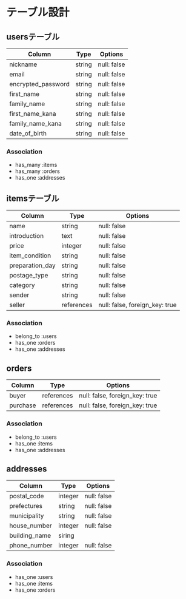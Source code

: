 # テーブル設計

## usersテーブル

| Column             | Type       | Options      |
| -------------------| -----------| -------------|
| nickname           | string     | null: false  |
| email              | string     | null: false  |
| encrypted_password | string     | null: false  |
| first_name         | string     | null: false  |
| family_name        | string     | null: false  |
| first_name_kana    | string     | null: false  |
| family_name_kana   | string     | null: false  |
| date_of_birth      | string     | null: false  |

### Association

- has_many :items
- has_many :orders
- has_one  :addresses

## itemsテーブル

| Column             | Type       | Options                         |
| -------------------| -----------| --------------------------------|
| name               | string     | null: false                     |
| introduction       | text       | null: false                     |
| price              | integer    | null: false                     |
| item_condition     | string     | null: false                     |
| preparation_day    | string     | null: false                     |
| postage_type       | string     | null: false                     |
| category           | string     | null: false                     |
| sender             | string     | null: false                     |
| seller             | references | null: false, foreign_key: true  |

### Association

- belong_to :users
- has_one   :orders
- has_one   :addresses

## orders

| Column             | Type       | Options                         |
| -------------------| -----------| --------------------------------|
| buyer              | references | null: false, foreign_key: true  |
| purchase           | references | null: false, foreign_key: true  |

### Association

- belong_to :users
- has_one   :items
- has_one   :addresses

## addresses

| Column             | Type       | Options      |
| -------------------| -----------| -------------|
| postal_code        | integer    | null: false  |
| prefectures        | string     | null: false  |
| municipality       | string     | null: false  |
| house_number       | integer    | null: false  |
| building_name      | siring     |              |
| phone_number       | integer    | null: false  |

### Association

- has_one :users
- has_one :items
- has_one :orders

